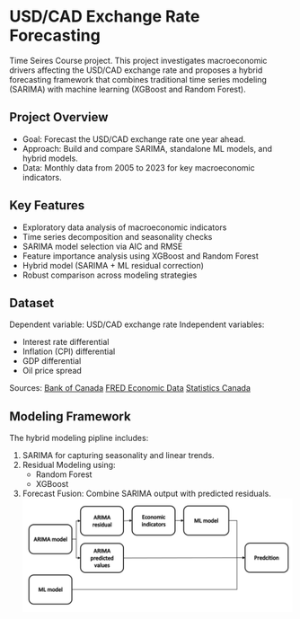 # USD/CAD Exchange Rate Forecasting

Time Seires Course project. This project investigates macroeconomic drivers affecting the USD/CAD exchange rate and proposes a hybrid forecasting framework that combines traditional time series modeling (SARIMA) with machine learning (XGBoost and Random Forest).

## Project Overview
- Goal: Forecast the USD/CAD exchange rate one year ahead.
- Approach: Build and compare SARIMA, standalone ML models, and hybrid models.
- Data: Monthly data from 2005 to 2023 for key macroeconomic indicators.

## Key Features
- Exploratory data analysis of macroeconomic indicators
- Time series decomposition and seasonality checks
- SARIMA model selection via AIC and RMSE
- Feature importance analysis using XGBoost and Random Forest
- Hybrid model (SARIMA + ML residual correction)
- Robust comparison across modeling strategies

## Dataset
Dependent variable: USD/CAD exchange rate
Independent variables:
- Interest rate differential
- Inflation (CPI) differential
- GDP differential
- Oil price spread

Sources:
[Bank of Canada](https://www.bankofcanada.ca/)
[FRED Economic Data](https://fred.stlouisfed.org/)
[Statistics Canada](https://www.statcan.gc.ca/en/start)

## Modeling Framework
The hybrid modeling pipline includes:
1. SARIMA for capturing seasonality and linear trends.
2. Residual Modeling using:
   - Random Forest
   - XGBoost
3. Forecast Fusion: Combine SARIMA output with predicted residuals.
![Modeling Framework](Framework.png)
